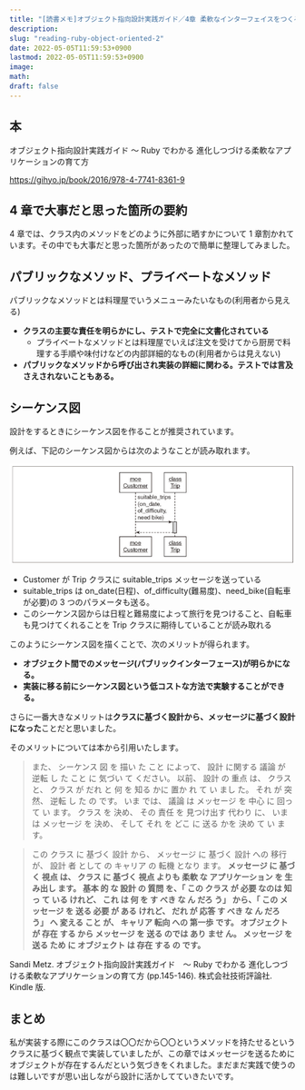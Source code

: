 ```yaml
---
title: "[読書メモ]オブジェクト指向設計実践ガイド／4章 柔軟なインターフェイスをつくる"
description:
slug: "reading-ruby-object-oriented-2"
date: 2022-05-05T11:59:53+0900
lastmod: 2022-05-05T11:59:53+0900
image:
math:
draft: false
---
```


## 本

オブジェクト指向設計実践ガイド ～ Ruby でわかる 進化しつづける柔軟なアプリケーションの育て方

https://gihyo.jp/book/2016/978-4-7741-8361-9

## 4 章で大事だと思った箇所の要約

4 章では、クラス内のメソッドをどのように外部に晒すかについて 1 章割かれています。その中でも大事だと思った箇所があったので簡単に整理してみました。

## パブリックなメソッド、プライベートなメソッド

パブリックなメソッドとは料理屋でいうメニューみたいなもの(利用者から見える)

- **クラスの主要な責任を明らかにし、テストで完全に文書化されている**
  - プライベートなメソッドとは料理屋でいえば注文を受けてから厨房で料理する手順や味付けなどの内部詳細的なもの(利用者からは見えない)
- **パブリックなメソッドから呼び出され実装の詳細に関わる。テストでは言及さえされないこともある。**

## シーケンス図

設計をするときにシーケンス図を作ることが推奨されています。

例えば、下記のシーケンス図からは次のようなことが読み取れます。

![シーケンス図](image.png)

- Customer が Trip クラスに suitable_trips メッセージを送っている
- suitable_trips は on_date(日程)、of_difficulty(難易度)、need_bike(自転車が必要)の 3 つのパラメータも送る。
- このシーケンス図からは日程と難易度によって旅行を見つけること、自転車も見つけてくれることを Trip クラスに期待していることが読み取れる

このようにシーケンス図を描くことで、次のメリットが得られます。

- **オブジェクト間でのメッセージ(パブリックインターフェース)が明らかになる。**
- **実装に移る前にシーケンス図という低コストな方法で実験することができる。**

さらに一番大きなメリットは**クラスに基づく設計から、メッセージに基づく設計になった**ことだと思いました。

そのメリットについては本から引用いたします。

> また、 シーケンス 図 を 描い た こと によって、 設計 に関する 議論 が 逆転 し た こと に 気づい て ください。 以前、 設計 の 重点 は、 クラス と、 クラス が だれ と 何 を 知る かに 置か れ て い まし た。 それ が 突然、 逆転 し た の です。 いま では、 議論 は メッセージ を 中心 に 回っ て い ます。 クラス を 決め、 その 責任 を 見つけ出す 代わり に、 いま は メッセージ を 決め、 そして それ を どこ に 送る かを 決め て い ます。

> この クラス に 基づく 設計 から、 メッセージ に 基づく 設計 への 移行 が、 設計 者 として の キャリア の 転機 となり ます。 **メッセージ に 基づく 視点 は、 クラス に 基づく 視点 よりも 柔軟 な アプリケーション を 生み出し ます。 基本 的 な 設計 の 質問 を、「 この クラス が 必要 なのは 知っ て いる けれど、 これ は 何 を す べき な ん だろ う」 から、「 この メッセージ を 送る 必要 が ある けれど、 だれ が 応答 す べき な ん だろ う」 へ 変える こと が、 キャリア 転向 への 第一歩 です。 オブジェクト が 存在 する から メッセージ を 送る のでは あり ませ ん。 メッセージ を 送る ため に オブジェクト は 存在 する の です。**

Sandi Metz. オブジェクト指向設計実践ガイド　～ Ruby でわかる 進化しつづける柔軟なアプリケーションの育て方 (pp.145-146). 株式会社技術評論社. Kindle 版.

## まとめ

私が実装する際にこのクラスは〇〇だから〇〇というメソッドを持たせるというクラスに基づく観点で実装していましたが、この章ではメッセージを送るためにオブジェクトが存在するんだという気づきをくれました。まだまだ実践で使うのは難しいですが思い出しながら設計に活かしてていきたいです。
